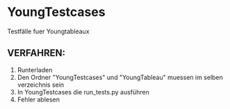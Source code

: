 # YoungTestcases
Testfälle fuer Youngtableaux

## VERFAHREN:
1. Runterladen
2. Den Ordner "YoungTestcases" und "YoungTableau" muessen im selben verzeichnis sein
3. In YoungTestcases die run_tests.py ausführen
4. Fehler ablesen
